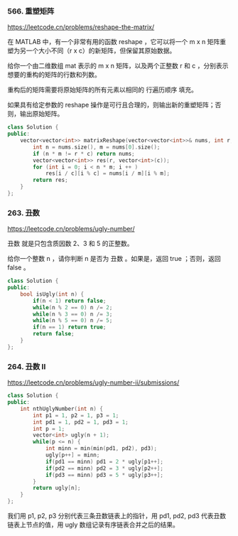 ### 566. 重塑矩阵

https://leetcode.cn/problems/reshape-the-matrix/

在 MATLAB 中，有一个非常有用的函数 reshape ，它可以将一个 m x n 矩阵重塑为另一个大小不同（r x c）的新矩阵，但保留其原始数据。

给你一个由二维数组 mat 表示的 m x n 矩阵，以及两个正整数 r 和 c ，分别表示想要的重构的矩阵的行数和列数。

重构后的矩阵需要将原始矩阵的所有元素以相同的 行遍历顺序 填充。

如果具有给定参数的 reshape 操作是可行且合理的，则输出新的重塑矩阵；否则，输出原始矩阵。

```cpp
class Solution {
public:
    vector<vector<int>> matrixReshape(vector<vector<int>>& nums, int r, int c) {
        int n = nums.size(), m = nums[0].size();
        if (n * m != r * c) return nums;
        vector<vector<int>> res(r, vector<int>(c));
        for (int i = 0; i < n * m; i ++ )
            res[i / c][i % c] = nums[i / m][i % m];
        return res;
    }
};
```

### 263. 丑数

https://leetcode.cn/problems/ugly-number/

丑数 就是只包含质因数 2、3 和 5 的正整数。

给你一个整数 n ，请你判断 n 是否为 丑数 。如果是，返回 true ；否则，返回 false 。

```cpp
class Solution {
public:
    bool isUgly(int n) {
        if(n < 1) return false;
        while(n % 2 == 0) n /= 2;
        while(n % 3 == 0) n /= 3;
        while(n % 5 == 0) n /= 5;
        if(n == 1) return true;
        return false;
    }
};
```

### 264. 丑数 II

https://leetcode.cn/problems/ugly-number-ii/submissions/

```cpp
class Solution {
public:
    int nthUglyNumber(int n) {
        int p1 = 1, p2 = 1, p3 = 1;
        int pd1 = 1, pd2 = 1, pd3 = 1;
        int p = 1;
        vector<int> ugly(n + 1);
        while(p <= n) {
            int minn = min(min(pd1, pd2), pd3);
            ugly[p++] = minn;
            if(pd1 == minn) pd1 = 2 * ugly[p1++];
            if(pd2 == minn) pd2 = 3 * ugly[p2++];
            if(pd3 == minn) pd3 = 5 * ugly[p3++];
        }
        return ugly[n];
    }
};
```

我们用 p1, p2, p3 分别代表三条丑数链表上的指针，用 pd1, pd2, pd3 代表丑数链表上节点的值，用 ugly 数组记录有序链表合并之后的结果。
